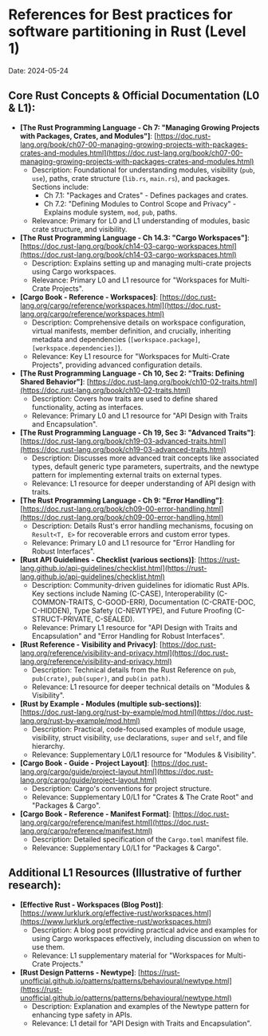 # References for Best practices for software partitioning in Rust (Level 1)

Date: 2024-05-24

## Core Rust Concepts & Official Documentation (L0 & L1):

-   **[The Rust Programming Language - Ch 7: "Managing Growing Projects with Packages, Crates, and Modules"]**: [https://doc.rust-lang.org/book/ch07-00-managing-growing-projects-with-packages-crates-and-modules.html](https://doc.rust-lang.org/book/ch07-00-managing-growing-projects-with-packages-crates-and-modules.html)
    *   Description: Foundational for understanding modules, visibility (`pub`, `use`), paths, crate structure (`lib.rs`, `main.rs`), and packages. Sections include:
        *   Ch 7.1: "Packages and Crates" - Defines packages and crates.
        *   Ch 7.2: "Defining Modules to Control Scope and Privacy" - Explains module system, `mod`, `pub`, paths.
    *   Relevance: Primary for L0 and L1 understanding of modules, basic crate structure, and visibility.
-   **[The Rust Programming Language - Ch 14.3: "Cargo Workspaces"]**: [https://doc.rust-lang.org/book/ch14-03-cargo-workspaces.html](https://doc.rust-lang.org/book/ch14-03-cargo-workspaces.html)
    *   Description: Explains setting up and managing multi-crate projects using Cargo workspaces.
    *   Relevance: Primary L0 and L1 resource for "Workspaces for Multi-Crate Projects".
-   **[Cargo Book - Reference - Workspaces]**: [https://doc.rust-lang.org/cargo/reference/workspaces.html](https://doc.rust-lang.org/cargo/reference/workspaces.html)
    *   Description: Comprehensive details on workspace configuration, virtual manifests, member definition, and crucially, inheriting metadata and dependencies (`[workspace.package]`, `[workspace.dependencies]`).
    *   Relevance: Key L1 resource for "Workspaces for Multi-Crate Projects", providing advanced configuration details.
-   **[The Rust Programming Language - Ch 10, Sec 2: "Traits: Defining Shared Behavior"]**: [https://doc.rust-lang.org/book/ch10-02-traits.html](https://doc.rust-lang.org/book/ch10-02-traits.html)
    *   Description: Covers how traits are used to define shared functionality, acting as interfaces.
    *   Relevance: Primary L0 and L1 resource for "API Design with Traits and Encapsulation".
-   **[The Rust Programming Language - Ch 19, Sec 3: "Advanced Traits"]**: [https://doc.rust-lang.org/book/ch19-03-advanced-traits.html](https://doc.rust-lang.org/book/ch19-03-advanced-traits.html)
    *   Description: Discusses more advanced trait concepts like associated types, default generic type parameters, supertraits, and the newtype pattern for implementing external traits on external types.
    *   Relevance: L1 resource for deeper understanding of API design with traits.
-   **[The Rust Programming Language - Ch 9: "Error Handling"]**: [https://doc.rust-lang.org/book/ch09-00-error-handling.html](https://doc.rust-lang.org/book/ch09-00-error-handling.html)
    *   Description: Details Rust's error handling mechanisms, focusing on `Result<T, E>` for recoverable errors and custom error types.
    *   Relevance: Primary L0 and L1 resource for "Error Handling for Robust Interfaces".
-   **[Rust API Guidelines - Checklist (various sections)]**: [https://rust-lang.github.io/api-guidelines/checklist.html](https://rust-lang.github.io/api-guidelines/checklist.html)
    *   Description: Community-driven guidelines for idiomatic Rust APIs. Key sections include Naming (C-CASE), Interoperability (C-COMMON-TRAITS, C-GOOD-ERR), Documentation (C-CRATE-DOC, C-HIDDEN), Type Safety (C-NEWTYPE), and Future Proofing (C-STRUCT-PRIVATE, C-SEALED).
    *   Relevance: Primary L1 resource for "API Design with Traits and Encapsulation" and "Error Handling for Robust Interfaces".
-   **[Rust Reference - Visibility and Privacy]**: [https://doc.rust-lang.org/reference/visibility-and-privacy.html](https://doc.rust-lang.org/reference/visibility-and-privacy.html)
    *   Description: Technical details from the Rust Reference on `pub`, `pub(crate)`, `pub(super)`, and `pub(in path)`.
    *   Relevance: L1 resource for deeper technical details on "Modules & Visibility".
-   **[Rust by Example - Modules (multiple sub-sections)]**: [https://doc.rust-lang.org/rust-by-example/mod.html](https://doc.rust-lang.org/rust-by-example/mod.html)
    *   Description: Practical, code-focused examples of module usage, visibility, struct visibility, `use` declarations, `super` and `self`, and file hierarchy.
    *   Relevance: Supplementary L0/L1 resource for "Modules & Visibility".
-   **[Cargo Book - Guide - Project Layout]**: [https://doc.rust-lang.org/cargo/guide/project-layout.html](https://doc.rust-lang.org/cargo/guide/project-layout.html)
    *   Description: Cargo's conventions for project structure.
    *   Relevance: Supplementary L0/L1 for "Crates & The Crate Root" and "Packages & Cargo".
-   **[Cargo Book - Reference - Manifest Format]**: [https://doc.rust-lang.org/cargo/reference/manifest.html](https://doc.rust-lang.org/cargo/reference/manifest.html)
    *   Description: Detailed specification of the `Cargo.toml` manifest file.
    *   Relevance: Supplementary L0/L1 for "Packages & Cargo".

## Additional L1 Resources (Illustrative of further research):

-   **[Effective Rust - Workspaces (Blog Post)]**: [https://www.lurklurk.org/effective-rust/workspaces.html](https://www.lurklurk.org/effective-rust/workspaces.html)
    *   Description: A blog post providing practical advice and examples for using Cargo workspaces effectively, including discussion on when to use them.
    *   Relevance: L1 supplementary material for "Workspaces for Multi-Crate Projects."
-   **[Rust Design Patterns - Newtype]**: [https://rust-unofficial.github.io/patterns/patterns/behavioural/newtype.html](https://rust-unofficial.github.io/patterns/patterns/behavioural/newtype.html)
    *   Description: Explanation and examples of the Newtype pattern for enhancing type safety in APIs.
    *   Relevance: L1 detail for "API Design with Traits and Encapsulation".
